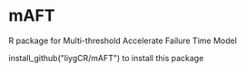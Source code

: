 # mAFT
R package for Multi-threshold Accelerate Failure Time Model

install_github("liygCR/mAFT") to install this package
